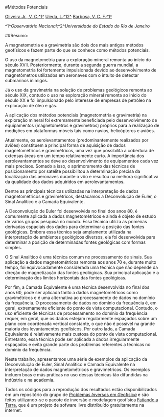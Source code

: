 #Métodos Potenciais


[Oliveira Jr., V. C.^1^](http://fatiando.org/people/oliveira-jr/)
[Uieda, L.^12^](http://www.leouieda.com/)
[Barbosa, V. C. F.^1^](http://lattes.cnpq.br/0391036221142471)

^1^*Observatório Nacional*;^2^*Universidade do Estado do Rio de Janeiro*

##Resumo:

A magnetometria e a gravimetria são dois dos mais antigos métodos geofísicos 
e fazem parte do que se conhece como métodos potenciais. 

O uso da magnetometria para a exploração mineral remonta ao início do século 
XVII. Posteriormente, durante a segunda guerra mundial, a magnetometria foi 
fortemente impulsionada devido ao desenvolvimento de magnetômetros utilizados 
em aeronaves com o intuito de detectar submarinos inimigos.

Já o uso da gravimetria na solução de problemas geológicos remonta ao século 
XIX, contudo o uso na exploração mineral remonta ao início do século XX e foi 
impulsionado pelo interesse de empresas de petróleo na exploração de óleo e 
gás.

A aplicação dos métodos potenciais (magnetometria e gravimetria) na exploração 
mineral foi extremamente beneficiada pelo desenvolvimento de equipamentos 
(magnetômetros e gravímetros) próprios para a realização de medições em 
plataformas móveis tais como navios, helicópteros e aviões. 

Atualmente, os aerolevantamentos (predominantemente realizados por aviões) 
constituem a principal forma de aquisição de dados magnetométricos e 
gravimétricos, uma vez que possibilita a cobertura de extensas áreas em um 
tempo relativamente curto. A importância dos aerolevantamentos se deve ao 
desenvolvimento de equipamentos cada vez mais precisos. Somado a isso, o 
aprimoramento das técnicas de posicionamento por satélite possibilitou a 
determinação precisa da localização das aeronaves durante o vôo e resultou 
na melhora significativa da qualidade dos dados adquiridos em 
aerolevantamentos.

Dentre as principais técnicas utilizadas na interpretação de dados 
magnetométricos e gravimétricos, destacamos a Deconvolução de Euler, o Sinal 
Analítico e a Camada Equivalente.

A Deconvolução de Euler foi desenvolvida no final dos anos 80, é comumente 
aplicada a dados magnetométricos e ainda é objeto de estudo de vários grupos 
pesquisa no mundo. Essa técnica utiliza as primeiras derivadas espaciais dos 
dados para determinar a posição das fontes geológicas. Embora essa técnica 
seja amplamente utilizada na interpretação de ambientes geológicos diversos, 
ela foi desenvolvida para determinar a posição de determinadas fontes 
geológicas com formas simples. 

O Sinal Analítico é uma técnica comum no processamento de sinais. Sua 
aplicação a dados magnetométricos remonta aos anos 70 e, durante muito tempo, 
foi equivocadamente considerada uma técnica que não depende da direção de 
magnetização das fontes geológicas. Sua principal aplicação é a determinação 
dos limites horizontais das fontes geológicas. 

Por fim, a Camada Equivalente é uma técnica desenvolvida no final dos anos 60, 
pode ser aplicada tanto a dados magnetométricos como gravimétricos e é uma 
alternativa ao processamento de dados no domínio da frequência. O 
processamento de dados no domínio da frequência é, em geral, extremamente 
eficiente do ponto de vista computacional. Contudo, o uso eficiente de 
técnicas de processamento no domínio da frequência requer, em geral, que os 
dados estejam regularmente espaçados sobre um plano com coordenada vertical 
constante, o que não é possível na grande maioria dos levantamentos 
geofísicos. Por outro lado, a Camada Equivalente é relativamente mais custosa 
do ponto de vista computacional. Entretanto, essa técnica pode ser aplicada a 
dados irregularmente espaçados e evita grande parte dos problemas referentes 
a técnicas no domínio da frequência.

Neste trabalho, apresentamos uma série de exemplos da aplicação da 
Deconvolução de Euler, Sinal Analítico e Camada Equivalente na interpretação 
de dados magnetométricos e gravimétricos. Os exemplos incluem boas e 
más práticas no uso dessas técnicas tão difundidas na indústria e na 
academia.

Todos os códigos para a reprodução dos resultados estão disponibilizados 
em um repositório do grupo de 
[*P*roblemas *In*versos em *G*eofísic*a*](https://github.com/pinga-lab/CBG-2014.git)
e são feitos utilizando-se o pacote de inversão e modelagem geofísica 
[Fatiando a Terra](http://fatiando.org/), que é um projeto de sofware livre 
distribuído gratuitamente na internet. 
